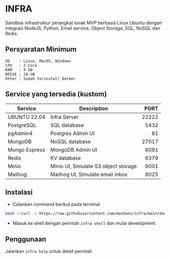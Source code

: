 # INFRA 

Sandbox infrastruktur perangkat lunak MVP berbasis Linux Ubuntu dengan integrasi NodeJS, Python, Email service, Object Storage, SQL, NoSQL dan Redis.

## Persyaratan Minimum

```
OS    : Linux, MacOS, Windows
CPU   : 2 Core
RAM   : 4 GB
DRIVE : 20 GB
Other : Sudah terinstall Docker
```

## Service yang tersedia (kustom)

| Service       | Description                           | PORT  |
| ------------- | ------------------------------------- | ----: |
| UBUNTU 22.04  | Infra Server                          | 22222 |
| PostgreSQL    | SQL database                          | 5432  |
| pgAdmin4      | Postgres Admin UI                     | 81    |
| MongoDB       | NoSQL database                        | 27017 |
| Mongo Express | MongoDB Admin UI                      | 8081  |
| Redis         | KV database                           | 6379  |
| Minio         | Minio UI, Simulate S3 object storage  | 9001  |
| Mailhog       | Mailhog UI, Simulate email inbox      | 8025  |

## Instalasi

- Calankan command berikut pada terminal 
```bash
bash <(curl -s https://raw.githubusercontent.com/mashanz/infra/main/download.sh)`
```
- Masuk ke shell dengan perintah `infra shell` dan mulai development.

## Penggunaan

Jalankan `infra help` untuk detail perintah
